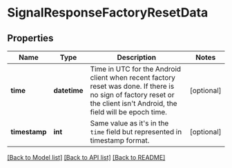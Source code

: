 # SignalResponseFactoryResetData

## Properties
Name | Type | Description | Notes
------------ | ------------- | ------------- | -------------
**time** | **datetime** | Time in UTC for the Android client when recent factory reset was done.  If there is no sign of factory reset or the client isn't Android, the field will be epoch time.  | [optional] 
**timestamp** | **int** | Same value as it's in the `time` field but represented in timestamp format. | [optional] 

[[Back to Model list]](../README.md#documentation-for-models) [[Back to API list]](../README.md#documentation-for-api-endpoints) [[Back to README]](../README.md)

